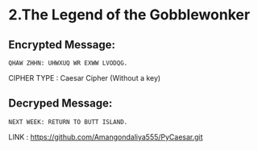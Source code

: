 # 2.The Legend of the Gobblewonker



## Encrypted Message:

```
QHAW ZHHN: UHWXUQ WR EXWW LVODQG. 
```

CIPHER TYPE : Caesar Cipher (Without a key)

## Decryped Message:

```
NEXT WEEK: RETURN TO BUTT ISLAND.  
```

LINK : https://github.com/Amangondaliya555/PyCaesar.git

